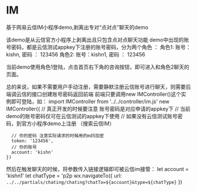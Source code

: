 # IM
基于网易云信IM小程序demo,剥离出专对“点对点”聊天的demo

该demo是从云信官方小程序上剥离出且只包含点对点聊天功能
demo中出现的账号密码，都是云信测试appkey下注册的账号密码，分为两个角色 ： 
  角色1: 账号：kishn, 密码 ： 123456
  角色2: 账号：kishn1, 密码 ： 123456

当前demo使用角色1登陆，点击首页右下角的咨询按钮，即可进入和角色2聊天的页面。


总的来说，如果不需要用户手动注册，需要静默注册云信账号进行聊天，则需要后端调云信的接口创建账号密码返回前端
前端只要调用new IMController()这个实例即可登陆，如：
    import IMController from '../../controller/im.js'
    new IMController({
      // 真正开发的时候要注意 账号密码是对应申请的appkey下
      // 当前demo的账号密码仅可在云信测试的appkey下使用
      // 如果没有云信测试账号密码，到官方小程序demo上注册 （搜索云信IM）

      // 你的密码 注意实际请求的时候用的md5加密
      token: '123456',
      // 你的账号
      account: 'kishn'
    })
然后在触发聊天的时候，将参数传入链接逻辑即可被云信im接管：
    let account = 'kishn1'
    let chatType = 'p2p
    wx.navigateTo({
      url: `../../partials/chating/chating?chatTo=${account}&type=${chatType}`
    })
